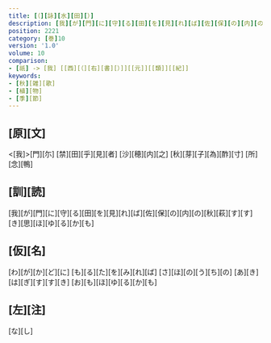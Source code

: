```yaml
---
title: [（][詠][水][田][）]
description: [我][が][門][に][守][る][田][を][見][れ][ば][佐][保][の][内][の][秋][萩][す][す][き][思][ほ][ゆ][る][か][も]
position: 2221
category: [巻]10
version: '1.0'
volume: 10
comparison:
- [祇] -> [我] [[西][（][右][書][）]][[元]][[類]][[紀]]
keywords:
- [秋][雑][歌]
- [植][物]
- [季][節]
---
```


## [原][文]

<[我]>[門][尓] [禁][田][乎][見][者] [沙][穂][内][之] [秋][芽][子][為][酢][寸] [所][念][鴨]

## [訓][読]

[我][が][門][に][守][る][田][を][見][れ][ば][佐][保][の][内][の][秋][萩][す][す][き][思][ほ][ゆ][る][か][も]

## [仮][名]

[わ][が][か][ど][に] [も][る][た][を][み][れ][ば] [さ][ほ][の][う][ち][の] [あ][き][は][ぎ][す][す][き] [お][も][ほ][ゆ][る][か][も]

## [左][注]

[な][し]
